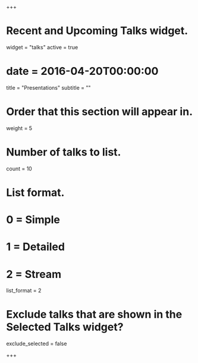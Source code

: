 +++
# Recent and Upcoming Talks widget.
widget = "talks"
active = true
# date = 2016-04-20T00:00:00

title = "Presentations"
subtitle = ""

# Order that this section will appear in.
weight = 5

# Number of talks to list.
count = 10

# List format.
#   0 = Simple
#   1 = Detailed
#   2 = Stream
list_format = 2

# Exclude talks that are shown in the Selected Talks widget?
exclude_selected = false

+++
